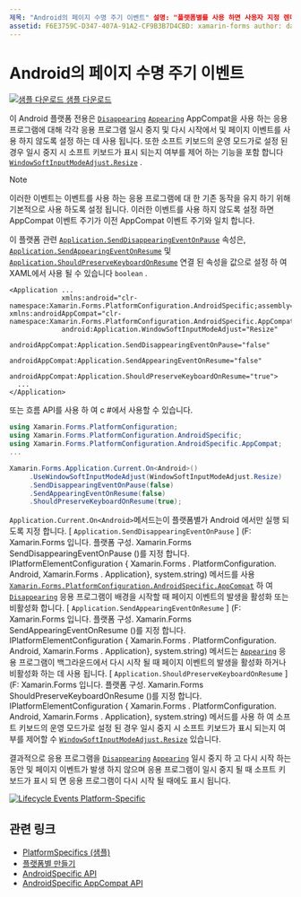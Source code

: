 ```yaml
---
제목: "Android의 페이지 수명 주기 이벤트" 설명: "플랫폼별를 사용 하면 사용자 지정 렌더러 나 효과를 구현 하지 않고 특정 플랫폼 에서만 사용할 수 있는 기능을 사용할 수 있습니다. 이 문서에서는 응용 프로그램 일시 중지 및 다시 시작 시 각각 사라짐 및 표시 페이지 이벤트를 사용 하지 않도록 설정 하는 Android 플랫폼별를 사용 하는 방법을 설명 합니다. "
assetid: F6E3759C-D347-407A-91A2-CF9B3B7D4CBD: xamarin-forms author: davidbritch: dabritch:: 07/10/2018-loc: [ Xamarin.Forms ,]입니다. Xamarin.Essentials
---
```


# <a name="page-lifecycle-events-on-android"></a>Android의 페이지 수명 주기 이벤트

[![샘플 다운로드](~/media/shared/download.png) 샘플 다운로드](https://docs.microsoft.com/samples/xamarin/xamarin-forms-samples/userinterface-platformspecifics)

이 Android 플랫폼 전용은 [`Disappearing`](xref:Xamarin.Forms.Page.Appearing) [`Appearing`](xref:Xamarin.Forms.Page.Appearing) AppCompat을 사용 하는 응용 프로그램에 대해 각각 응용 프로그램 일시 중지 및 다시 시작에서 및 페이지 이벤트를 사용 하지 않도록 설정 하는 데 사용 됩니다. 또한 소프트 키보드의 운영 모드가로 설정 된 경우 일시 중지 시 소프트 키보드가 표시 되는지 여부를 제어 하는 기능을 포함 합니다 [`WindowSoftInputModeAdjust.Resize`](xref:Xamarin.Forms.PlatformConfiguration.AndroidSpecific.WindowSoftInputModeAdjust.Resize) .

> [!NOTE]
> 이러한 이벤트는 이벤트를 사용 하는 응용 프로그램에 대 한 기존 동작을 유지 하기 위해 기본적으로 사용 하도록 설정 됩니다. 이러한 이벤트를 사용 하지 않도록 설정 하면 AppCompat 이벤트 주기가 이전 AppCompat 이벤트 주기와 일치 합니다.

이 플랫폼 관련 [`Application.SendDisappearingEventOnPause`](xref:Xamarin.Forms.PlatformConfiguration.AndroidSpecific.AppCompat.Application.SendDisappearingEventOnPauseProperty) 속성은, [`Application.SendAppearingEventOnResume`](xref:Xamarin.Forms.PlatformConfiguration.AndroidSpecific.AppCompat.Application.SendAppearingEventOnResumeProperty) 및 [`Application.ShouldPreserveKeyboardOnResume`](xref:Xamarin.Forms.PlatformConfiguration.AndroidSpecific.AppCompat.Application.ShouldPreserveKeyboardOnResumeProperty) 연결 된 속성을 값으로 설정 하 여 XAML에서 사용 될 수 있습니다 `boolean` .

```xaml
<Application ...
             xmlns:android="clr-namespace:Xamarin.Forms.PlatformConfiguration.AndroidSpecific;assembly=Xamarin.Forms.Core"             xmlns:androidAppCompat="clr-namespace:Xamarin.Forms.PlatformConfiguration.AndroidSpecific.AppCompat;assembly=Xamarin.Forms.Core"
             android:Application.WindowSoftInputModeAdjust="Resize"
             androidAppCompat:Application.SendDisappearingEventOnPause="false"
             androidAppCompat:Application.SendAppearingEventOnResume="false"
             androidAppCompat:Application.ShouldPreserveKeyboardOnResume="true">
  ...
</Application>
```

또는 흐름 API를 사용 하 여 c #에서 사용할 수 있습니다.

```csharp
using Xamarin.Forms.PlatformConfiguration;
using Xamarin.Forms.PlatformConfiguration.AndroidSpecific;
using Xamarin.Forms.PlatformConfiguration.AndroidSpecific.AppCompat;
...

Xamarin.Forms.Application.Current.On<Android>()
     .UseWindowSoftInputModeAdjust(WindowSoftInputModeAdjust.Resize)
     .SendDisappearingEventOnPause(false)
     .SendAppearingEventOnResume(false)
     .ShouldPreserveKeyboardOnResume(true);
```

`Application.Current.On<Android>`메서드는이 플랫폼별가 Android 에서만 실행 되도록 지정 합니다. [ `Application.SendDisappearingEventOnPause` ] (F: Xamarin.Forms 입니다. 플랫폼 구성. Xamarin.Forms SendDisappearingEventOnPause ()를 지정 합니다. IPlatformElementConfiguration { Xamarin.Forms . PlatformConfiguration. Android, Xamarin.Forms . Application}, system.string) 메서드를 사용 [`Xamarin.Forms.PlatformConfiguration.AndroidSpecific.AppCompat`](xref:Xamarin.Forms.PlatformConfiguration.AndroidSpecific.AppCompat) 하 여 [`Disappearing`](xref:Xamarin.Forms.Page.Appearing) 응용 프로그램이 배경을 시작할 때 페이지 이벤트의 발생을 활성화 또는 비활성화 합니다. [ `Application.SendAppearingEventOnResume` ] (F: Xamarin.Forms 입니다. 플랫폼 구성. Xamarin.Forms SendAppearingEventOnResume ()를 지정 합니다. IPlatformElementConfiguration { Xamarin.Forms . PlatformConfiguration. Android, Xamarin.Forms . Application}, system.string) 메서드는 [`Appearing`](xref:Xamarin.Forms.Page.Appearing) 응용 프로그램이 백그라운드에서 다시 시작 될 때 페이지 이벤트의 발생을 활성화 하거나 비활성화 하는 데 사용 됩니다. [ `Application.ShouldPreserveKeyboardOnResume` ] (F: Xamarin.Forms 입니다. 플랫폼 구성. Xamarin.Forms ShouldPreserveKeyboardOnResume ()를 지정 합니다. IPlatformElementConfiguration { Xamarin.Forms . PlatformConfiguration. Android, Xamarin.Forms . Application}, system.string) 메서드를 사용 하 여 소프트 키보드의 운영 모드가로 설정 된 경우 일시 중지 시 소프트 키보드가 표시 되는지 여부를 제어할 수 [`WindowSoftInputModeAdjust.Resize`](xref:Xamarin.Forms.PlatformConfiguration.AndroidSpecific.WindowSoftInputModeAdjust.Resize) 있습니다.

결과적으로 응용 프로그램을 [`Disappearing`](xref:Xamarin.Forms.Page.Appearing) [`Appearing`](xref:Xamarin.Forms.Page.Appearing) 일시 중지 하 고 다시 시작 하는 동안 및 페이지 이벤트가 발생 하지 않으며 응용 프로그램이 일시 중지 될 때 소프트 키보드가 표시 되 면 응용 프로그램이 다시 시작 될 때에도 표시 됩니다.

[![](page-lifecycle-events-images/keyboard-on-resume.png "Lifecycle Events Platform-Specific")](page-lifecycle-events-images/keyboard-on-resume-large.png#lightbox "Lifecycle Events Platform-Specific")

## <a name="related-links"></a>관련 링크

- [PlatformSpecifics (샘플)](https://docs.microsoft.com/samples/xamarin/xamarin-forms-samples/userinterface-platformspecifics)
- [플랫폼별 만들기](~/xamarin-forms/platform/platform-specifics/index.md#creating-platform-specifics)
- [AndroidSpecific API](xref:Xamarin.Forms.PlatformConfiguration.AndroidSpecific)
- [AndroidSpecific AppCompat API](xref:Xamarin.Forms.PlatformConfiguration.AndroidSpecific.AppCompat)
